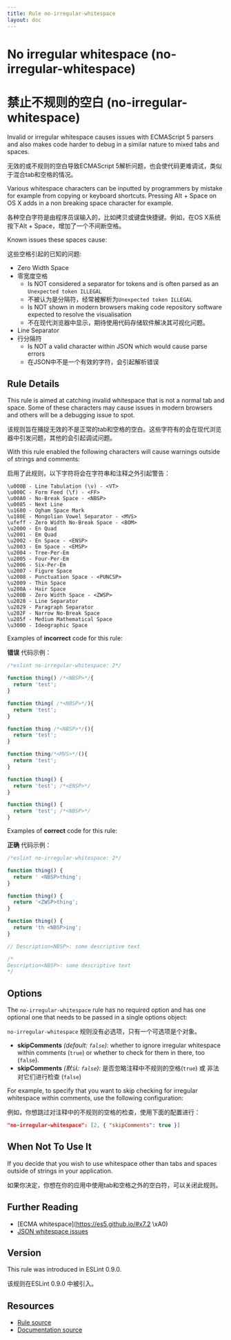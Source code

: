 ```yaml
---
title: Rule no-irregular-whitespace
layout: doc
---
```

<!-- Note: No pull requests accepted for this file. See README.md in the root directory for details. -->

# No irregular whitespace (no-irregular-whitespace)

# 禁止不规则的空白 (no-irregular-whitespace)

Invalid or irregular whitespace causes issues with ECMAScript 5 parsers and also makes code harder to debug in a similar nature to mixed tabs and spaces.

无效的或不规则的空白导致ECMAScript 5解析问题，也会使代码更难调试，类似于混合tab和空格的情况。

Various whitespace characters can be inputted by programmers by mistake for example from copying or keyboard shortcuts. Pressing Alt + Space on OS X adds in a non breaking space character for example.

各种空白字符是由程序员误输入的，比如拷贝或键盘快捷键。例如，在OS X系统按下Alt + Space，增加了一个不间断空格。

Known issues these spaces cause:

这些空格引起的已知的问题:

* Zero Width Space
* 零宽度空格
    * Is NOT considered a separator for tokens and is often parsed as an `Unexpected token ILLEGAL`
    * 不被认为是分隔符，经常被解析为`Unexpected token ILLEGAL`
    * Is NOT shown in modern browsers making code repository software expected to resolve the visualisation
    * 不在现代浏览器中显示，期待使用代码存储软件解决其可视化问题。
* Line Separator
* 行分隔符
    * Is NOT a valid character within JSON which would cause parse errors
    * 在JSON中不是一个有效的字符，会引起解析错误

## Rule Details

This rule is aimed at catching invalid whitespace that is not a normal tab and space. Some of these characters may cause issues in modern browsers and others will be a debugging issue to spot.

该规则旨在捕捉无效的不是正常的tab和空格的空白。这些字符有的会在现代浏览器中引发问题，其他的会引起调试问题。

With this rule enabled the following characters will cause warnings outside of strings and comments:

启用了此规则，以下字符将会在字符串和注释之外引起警告：

    \u000B - Line Tabulation (\v) - <VT>
    \u000C - Form Feed (\f) - <FF>
    \u00A0 - No-Break Space - <NBSP>
    \u0085 - Next Line
    \u1680 - Ogham Space Mark
    \u180E - Mongolian Vowel Separator - <MVS>
    \ufeff - Zero Width No-Break Space - <BOM>
    \u2000 - En Quad
    \u2001 - Em Quad
    \u2002 - En Space - <ENSP>
    \u2003 - Em Space - <EMSP>
    \u2004 - Tree-Per-Em
    \u2005 - Four-Per-Em
    \u2006 - Six-Per-Em
    \u2007 - Figure Space
    \u2008 - Punctuation Space - <PUNCSP>
    \u2009 - Thin Space
    \u200A - Hair Space
    \u200B - Zero Width Space - <ZWSP>
    \u2028 - Line Separator
    \u2029 - Paragraph Separator
    \u202F - Narrow No-Break Space
    \u205f - Medium Mathematical Space
    \u3000 - Ideographic Space

Examples of **incorrect** code for this rule:

**错误** 代码示例：

```js
/*eslint no-irregular-whitespace: 2*/

function thing() /*<NBSP>*/{
  return 'test';
}

function thing( /*<NBSP>*/){
  return 'test';
}

function thing /*<NBSP>*/(){
  return 'test';
}

function thing᠎/*<MVS>*/(){
  return 'test';
}

function thing() {
  return 'test'; /*<ENSP>*/
}

function thing() {
  return 'test'; /*<NBSP>*/
}
```

Examples of **correct** code for this rule:

**正确** 代码示例：

```js
/*eslint no-irregular-whitespace: 2*/

function thing() {
  return ' <NBSP>thing';
}

function thing() {
  return '​<ZWSP>thing';
}

function thing() {
  return 'th <NBSP>ing';
}

// Description<NBSP>: some descriptive text

/*
Description<NBSP>: some descriptive text
*/
```

## Options

The `no-irregular-whitespace` rule has no required option and has one optional one that needs to be passed in a single options object:

`no-irregular-whitespace` 规则没有必选项，只有一个可选项是个对象。

* **skipComments** *(default: `false`)*: whether to ignore irregular whitespace within comments (`true`) or whether to check for them in there, too (`false`).
* **skipComments** *(默认: `false`)*: 是否忽略注释中不规则的空格(`true`) 或 非法对它们进行检查 (`false`)

For example, to specify that you want to skip checking for irregular whitespace within comments, use the following configuration:

例如，你想跳过对注释中的不规则的空格的检查，使用下面的配置进行：

```json
"no-irregular-whitespace": [2, { "skipComments": true }]
```

## When Not To Use It

If you decide that you wish to use whitespace other than tabs and spaces outside of strings in your application.

如果你决定，你想在你的应用中使用tab和空格之外的空白符，可以关闭此规则。

## Further Reading

* [ECMA whitespace](https://es5.github.io/#x7.2 \xA0)
* [JSON whitespace issues](http://timelessrepo.com/json-isnt-a-javascript-subset)

## Version

This rule was introduced in ESLint 0.9.0.

该规则在ESLint 0.9.0 中被引入。

## Resources

* [Rule source](https://github.com/eslint/eslint/tree/master/lib/rules/no-irregular-whitespace.js)
* [Documentation source](https://github.com/eslint/eslint/tree/master/docs/rules/no-irregular-whitespace.md)
